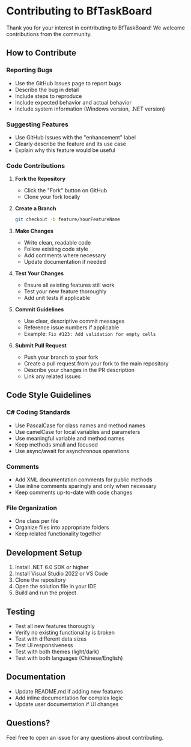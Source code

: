 # Contributing to BfTaskBoard

Thank you for your interest in contributing to BfTaskBoard! We welcome contributions from the community.

## How to Contribute

### Reporting Bugs
- Use the GitHub Issues page to report bugs
- Describe the bug in detail
- Include steps to reproduce
- Include expected behavior and actual behavior
- Include system information (Windows version, .NET version)

### Suggesting Features
- Use GitHub Issues with the "enhancement" label
- Clearly describe the feature and its use case
- Explain why this feature would be useful

### Code Contributions

1. **Fork the Repository**
   - Click the "Fork" button on GitHub
   - Clone your fork locally

2. **Create a Branch**
   ```bash
   git checkout -b feature/YourFeatureName
   ```

3. **Make Changes**
   - Write clean, readable code
   - Follow existing code style
   - Add comments where necessary
   - Update documentation if needed

4. **Test Your Changes**
   - Ensure all existing features still work
   - Test your new feature thoroughly
   - Add unit tests if applicable

5. **Commit Guidelines**
   - Use clear, descriptive commit messages
   - Reference issue numbers if applicable
   - Example: `Fix #123: Add validation for empty cells`

6. **Submit Pull Request**
   - Push your branch to your fork
   - Create a pull request from your fork to the main repository
   - Describe your changes in the PR description
   - Link any related issues

## Code Style Guidelines

### C# Coding Standards
- Use PascalCase for class names and method names
- Use camelCase for local variables and parameters
- Use meaningful variable and method names
- Keep methods small and focused
- Use async/await for asynchronous operations

### Comments
- Add XML documentation comments for public methods
- Use inline comments sparingly and only when necessary
- Keep comments up-to-date with code changes

### File Organization
- One class per file
- Organize files into appropriate folders
- Keep related functionality together

## Development Setup

1. Install .NET 6.0 SDK or higher
2. Install Visual Studio 2022 or VS Code
3. Clone the repository
4. Open the solution file in your IDE
5. Build and run the project

## Testing

- Test all new features thoroughly
- Verify no existing functionality is broken
- Test with different data sizes
- Test UI responsiveness
- Test with both themes (light/dark)
- Test with both languages (Chinese/English)

## Documentation

- Update README.md if adding new features
- Add inline documentation for complex logic
- Update user documentation if UI changes

## Questions?

Feel free to open an issue for any questions about contributing.